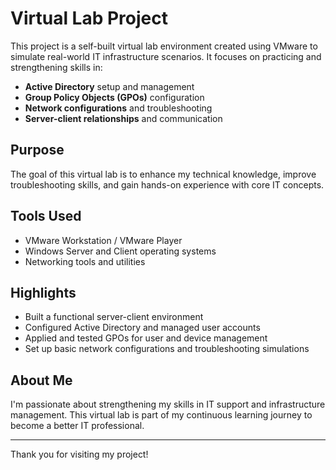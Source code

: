 # Virtual Lab Project

This project is a self-built virtual lab environment created using VMware to simulate real-world IT infrastructure scenarios. It focuses on practicing and strengthening skills in:

- **Active Directory** setup and management
- **Group Policy Objects (GPOs)** configuration
- **Network configurations** and troubleshooting
- **Server-client relationships** and communication

## Purpose

The goal of this virtual lab is to enhance my technical knowledge, improve troubleshooting skills, and gain hands-on experience with core IT concepts.

## Tools Used

- VMware Workstation / VMware Player
- Windows Server and Client operating systems
- Networking tools and utilities

## Highlights

- Built a functional server-client environment
- Configured Active Directory and managed user accounts
- Applied and tested GPOs for user and device management
- Set up basic network configurations and troubleshooting simulations

## About Me

I'm passionate about strengthening my skills in IT support and infrastructure management. This virtual lab is part of my continuous learning journey to become a better IT professional.

---

Thank you for visiting my project!
